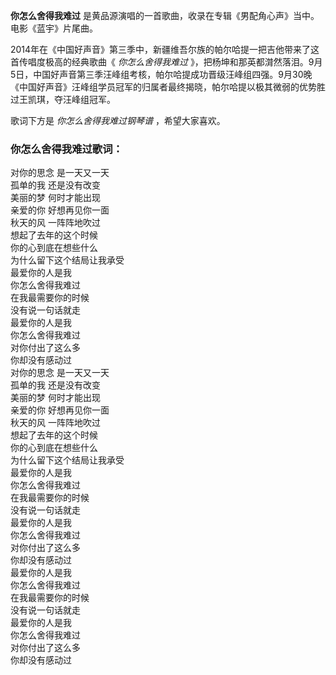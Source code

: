 

**你怎么舍得我难过** 是黄品源演唱的一首歌曲，收录在专辑《男配角心声》当中。电影《蓝宇》片尾曲。

  
2014年在《中国好声音》第三季中，新疆维吾尔族的帕尔哈提一把吉他带来了这首传唱度极高的经典歌曲《 _你怎么舍得我难过_
》，把杨坤和那英都潸然落泪。9月5日，中国好声音第三季汪峰组考核，帕尔哈提成功晋级汪峰组四强。9月30晚《中国好声音》汪峰组学员冠军的归属者最终揭晓，帕尔哈提以极其微弱的优势胜过王凯琪，夺汪峰组冠军。

  
歌词下方是 _你怎么舍得我难过钢琴谱_ ，希望大家喜欢。

### 你怎么舍得我难过歌词：

对你的思念 是一天又一天  
孤单的我 还是没有改变  
美丽的梦 何时才能出现  
亲爱的你 好想再见你一面  
秋天的风 一阵阵地吹过  
想起了去年的这个时候  
你的心到底在想些什么  
为什么留下这个结局让我承受  
最爱你的人是我  
你怎么舍得我难过  
在我最需要你的时候  
没有说一句话就走  
最爱你的人是我  
你怎么舍得我难过  
对你付出了这么多  
你却没有感动过  
对你的思念 是一天又一天  
孤单的我 还是没有改变  
美丽的梦 何时才能出现  
亲爱的你 好想再见你一面  
秋天的风 一阵阵地吹过  
想起了去年的这个时候  
你的心到底在想些什么  
为什么留下这个结局让我承受  
最爱你的人是我  
你怎么舍得我难过  
在我最需要你的时候  
没有说一句话就走  
最爱你的人是我  
你怎么舍得我难过  
对你付出了这么多  
你却没有感动过  
最爱你的人是我  
你怎么舍得我难过  
在我最需要你的时候  
没有说一句话就走  
最爱你的人是我  
你怎么舍得我难过  
对你付出了这么多  
你却没有感动过

